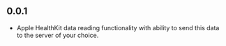 ## 0.0.1

- Apple HealthKit data reading functionality with ability to send this data to the server of your choice.
